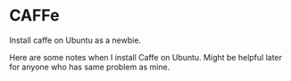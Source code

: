 # CAFFe
Install caffe on Ubuntu as a newbie.

Here are some notes when I install Caffe on Ubuntu. Might be helpful later for anyone who has same problem as mine.
